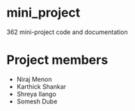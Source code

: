 # mini_project
362 mini-project code and documentation

# Project members
 - Niraj Menon
 - Karthick Shankar
 - Shreya Ilango
 - Somesh Dube
